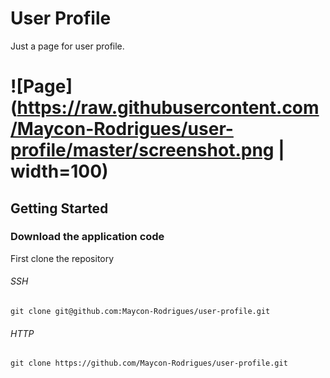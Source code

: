 # User Profile

Just a page for user profile.

![Page](https://raw.githubusercontent.com/Maycon-Rodrigues/user-profile/master/screenshot.png | width=100)
=
## Getting Started

### Download the application code

First clone the repository

###### SSH

```
git clone git@github.com:Maycon-Rodrigues/user-profile.git
```

###### HTTP

```
git clone https://github.com/Maycon-Rodrigues/user-profile.git
```
